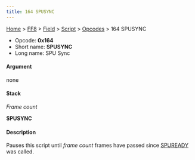 ```yaml
---
title: 164 SPUSYNC
---
```


[Home](Main%20Page.md) > [FF8](FF8.md) > [Field](FF8/Field.md) > [Script](FF8/Field/Script.md) > [Opcodes](FF8/Field/Script/Opcodes.md) > 164 SPUSYNC

-   Opcode: **0x164**
-   Short name: **SPUSYNC**
-   Long name: SPU Sync

#### Argument

none

#### Stack

  
*Frame count*

**SPUSYNC**

#### Description

Pauses this script until *frame count* frames have passed since
[SPUREADY][] was called.

  [SPUREADY]: ../056%20SPUREADY.md "wikilink"
